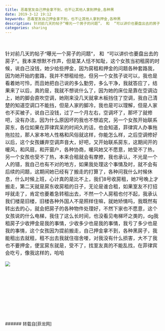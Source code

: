 ```yaml
---
title: 恶毒室友自己押金拿不到，也不让其他人拿到押金,各种黑
date: 2019-3-12 19:12
keywords: 恶毒室友自己押金拿不到，也不让其他人拿到押金,各种黑
description: 针对前几天的帖子“曝光一个房子的问题”， 和  “可以讲价也要盘出去的房子”。我本来想默不作声，但是某人恬不知耻，这个女孩当初租房的时候，说自己没钱，她少给些押金，因为房租和押金的问题各种套路我，因为她开始的套路，我并不想租给他，但另一个女孩子说可以，我也是看着她可怜，而且她把自己说的多么勤劳，多么干净，我就答应了，结果来了以后，真的是，我就不想说什么了，因为她的床位是靠在空调边上，她的脚会直吹空调，她刚来没几天就拿木板挡住了空调，我自己清楚的知道空调口不能挡，但是人家的脚冷，我也是可以理解，但是人家也不买被子，说自己没钱，过了一个月左右，空调坏了，那坏了就修吧，没有办法，因为什么原因坏的我也不想追究，另一个女孩开始联系房东，各位如果在菲律宾呆的时间久的话，也会知道，菲律宾人办事拖拖拉拉，那人家本地人性格和风俗就这样，你能怎么样，之后空调修好以后，这个女孩嫌弃空调声音大，好吧，又开始联系房东，这期间开的暖风，和风扇，和开窗户，各种协商，暖风她又不愿意，她受不了热，另一个女孩也受不了热，本来合租就会有摩擦，我也承认，不光是一个人的错，我自己也有不对的地方，如果我处理这个事情及时，就不会有后续的问题，这期间她已经有了搬走的打算了，各种问我什么时候休息，什么时候上班，心计真的是比不上，我们8号收房租，她7号晚上才搬走，第二天就是房东收房租的日子，无论是谁合租，如果室友不打招呼就走了，肯定也要着急转租出去，不然一个人房租也付不起，我承认我们楼是旧楼，旧楼各种外国人不是照样住嘛，就她矫情吗，我既然有转出去的心，就会把房子的各种物件处理好，不然下家也不愿意，这个女孩说的什么电梯，我住了这么长时间，也没看见电梯坏之类的，dg我租房子少收押金是我的事情，少收多少也是我的事情，我亏了多少也是我的事情，这个女孩因为提前搬走，自己押金拿不到，各种黑房子，我能租出去就租，租不出去我就住宿舍喽，对我没有什么损害，大不了我也不要押金，便宜房东就是，受不了，找室友真的不能乱找，在菲律宾会吃亏，像我这样的，哈哈
categories: sharing
---
```

<td class="t_f" id="postmessage_3212212">

<br/>
<br/>
<font style="font-size:16px">针对前几天的帖子“曝光一个房子的问题”， 和  “可以讲价也要盘出去的房子”。我本来想默不作声，但是某人恬不知耻，这个女孩当初租房的时候，说自己没钱，她少给些押金，因为房租和押金的问题各种套路我，因为她开始的套路，我并不想租给他，但另一个女孩子说可以，我也是看着她可怜，而且她把自己说的多么勤劳，多么干净，我就答应了，结果来了以后，真的是，我就不想说什么了，因为她的床位是靠在空调边上，她的脚会直吹空调，她刚来没几天就拿木板挡住了空调，我自己清楚的知道空调口不能挡，但是人家的脚冷，我也是可以理解，但是人家也不买被子，说自己没钱，过了一个月左右，空调坏了，那坏了就修吧，没有办法，因为什么原因坏的我也不想追究，另一个女孩开始联系房东，各位如果在菲律宾呆的时间久的话，也会知道，菲律宾人办事拖拖拉拉，那人家本地人性格和风俗就这样，你能怎么样，之后空调修好以后，这个女孩嫌弃空调声音大，好吧，又开始联系房东，这期间开的暖风，和风扇，和开窗户，各种协商，暖风她又不愿意，她受不了热，另一个女孩也受不了热，本来合租就会有摩擦，我也承认，不光是一个人的错，我自己也有不对的地方，如果我处理这个事情及时，就不会有后续的问题，这期间她已经有了搬走的打算了，各种问我什么时候休息，什么时候上班，心计真的是比不上，我们8号收房租，她7号晚上才搬走，第二天就是房东收房租的日子，无论是谁合租，如果室友不打招呼就走了，肯定也要着急转租出去，不然一个人房租也付不起，我承认我们楼是旧楼，旧楼各种外国人不是照样住嘛，就她矫情吗，我既然有转出去的心，就会把房子的各种物件处理好，不然下家也不愿意，这个女孩说的什么电梯，我住了这么长时间，也没看见电梯坏之类的，dg我租房子少收押金是我的事情，少收多少也是我的事情，我亏了多少也是我的事情，这个女孩因为提前搬走，自己押金拿不到，各种黑房子，我能租出去就租，租不出去我就住宿舍喽，对我没有什么损害，大不了我也不要押金，便宜房东就是，受不了，找室友真的不能乱找，在菲律宾会吃亏，像我这样的，哈哈</font><font style="font-size:16px"><br/>
</font><br/>

<img aid="1110620" data-cf-modified-a2194d170ae8198928429580-="" file="data/attachment/forum/201903/12/191545n3yebbh2t321252k.jpg.thumb.jpg" id="aimg_1110620" inpost="1" onclick="" onmouseover="" src="http://www.flw.ph/data/attachment/forum/201903/12/191545n3yebbh2t321252k.jpg" style="cursor:pointer" zoomfile="data/attachment/forum/201903/12/191545n3yebbh2t321252k.jpg"/>


<font style="font-size:16px"><br/>
</font><font style="font-size:16px"><br/>
</font><br/>
<font style="font-size:16px"><br/>
</font><br/>
<font style="font-size:16px"><br/>
</font><br/>
<br/>
</td>
###### 转载自[菲龙网]